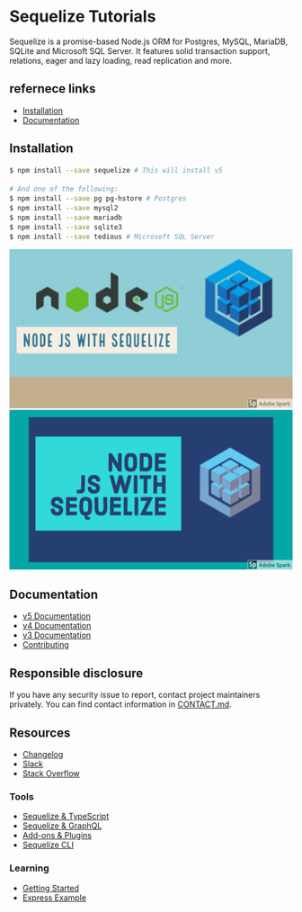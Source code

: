 # Sequelize Tutorials

Sequelize is a promise-based Node.js ORM for Postgres, MySQL, MariaDB, SQLite and Microsoft SQL Server. It features solid transaction support, relations, eager and lazy loading, read replication and more.
## refernece links
- [Installation](http://docs.sequelizejs.com/)
- [Documentation](http://docs.sequelizejs.com/)

## Installation
```bash
$ npm install --save sequelize # This will install v5

# And one of the following:
$ npm install --save pg pg-hstore # Postgres
$ npm install --save mysql2
$ npm install --save mariadb
$ npm install --save sqlite3
$ npm install --save tedious # Microsoft SQL Server
```
![Sequelize](02.jpg "title")
![Sequelize with Node JS](01.jpg "title")

## Documentation
- [v5 Documentation](http://docs.sequelizejs.com)
- [v4 Documentation](https://github.com/sequelize/sequelize/blob/v4/docs)
- [v3 Documentation](https://sequelize.readthedocs.io/en/v3/)
- [Contributing](https://github.com/sequelize/sequelize/blob/master/CONTRIBUTING.md)

## Responsible disclosure
If you have any security issue to report, contact project maintainers privately. You can find contact information in [CONTACT.md](https://github.com/sequelize/sequelize/blob/master/CONTACT.md).

## Resources
- [Changelog](https://github.com/sequelize/sequelize/releases)
- [Slack](http://sequelize-slack.herokuapp.com/)
- [Stack Overflow](https://stackoverflow.com/questions/tagged/sequelize.js)

### Tools
- [Sequelize & TypeScript](https://github.com/RobinBuschmann/sequelize-typescript)
- [Sequelize & GraphQL](https://github.com/mickhansen/graphql-sequelize)
- [Add-ons & Plugins](https://github.com/sequelize/sequelize/wiki/Add-ons-&-Plugins)
- [Sequelize CLI](https://github.com/sequelize/cli)

### Learning
- [Getting Started](http://docs.sequelizejs.com/manual/getting-started)
- [Express Example](https://github.com/sequelize/express-example)
